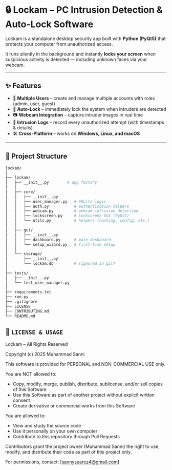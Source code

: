 # 🔒 Lockam – PC Intrusion Detection &amp; Auto-Lock Software  

Lockam is a standalone desktop security app built with **Python (PyQt5)** that protects your computer from unauthorized access.  

It runs silently in the background and instantly **locks your screen** when suspicious activity is detected — including unknown faces via your webcam.  

---

## ✨ Features  

- 👥 **Multiple Users** – create and manage multiple accounts with roles (admin, user, guest)  
- 🔐 **Auto-Lock** – immediately lock the system when intruders are detected  
- 📷 **Webcam Integration** – capture intruder images in real time  
- 📝 **Intrusion Logs** – record every unauthorized attempt (with timestamps & details)  
- 🛠 **Cross-Platform** – works on **Windows, Linux, and macOS**  

---

## 📂 Project Structure  

```bash
lockam/
│
├── lockam/                
│   ├── __init__.py        # app factory
│   │
│   ├── core/              
│   │   ├── __init__.py
│   │   ├── user_manager.py   # SQLite logic
│   │   ├── auth.py           # authentication helpers
│   │   ├── webcam.py         # webcam intrusion detection
│   │   ├── lockscreen.py     # lockscreen GUI (PyQt5)
│   │   └── utils.py          # helpers (hashing, config, etc.)
│   │
│   ├── gui/               
│   │   ├── __init__.py
│   │   ├── dashboard.py      # main dashboard
│   │   └── setup_wizard.py   # first-time setup
│   │
│   └── storage/
│       ├── __init__.py
│       └── lockam.db         # (ignored in git)
│
├── tests/                 
│   ├── __init__.py
│   └── test_user_manager.py
│
├── requirements.txt       
├── run.py                 
├── .gitignore             
├── LICENSE                
├── CONTRIBUTING.md        
└── README.md
```

## 📄 `LICENSE & USAGE`

Lockam – All Rights Reserved

Copyright (c) 2025 Muhammad Sanni

This software is provided for PERSONAL and NON-COMMERCIAL USE only.

You are NOT allowed to:
- Copy, modify, merge, publish, distribute, sublicense, and/or sell copies of this Software
- Use this Software as part of another project without explicit written consent
- Create derivative or commercial works from this Software

You are allowed to:
- View and study the source code
- Use it personally on your own computer
- Contribute to this repository through Pull Requests

Contributors grant the project owner (Muhammad Sanni) the right to use, modify, and distribute their code as part of this project only.

For permissions, contact: [sannysuarez4@gmail.com]

